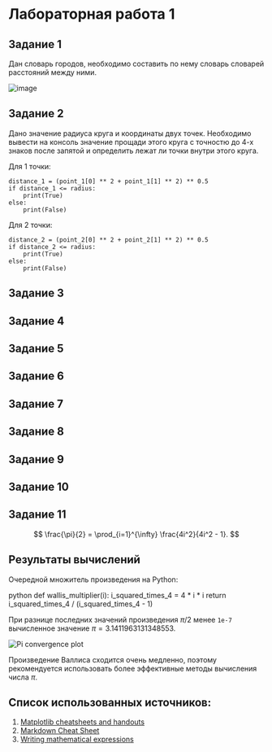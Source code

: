 # Лабораторная работа 1

## Задание 1
Дан словарь городов, необходимо составить по нему словарь словарей расстояний между ними.

![image](https://github.com/user-attachments/assets/9abe09f1-b62c-441f-b258-04ba098b54bb)

## Задание 2
Дано значение радиуса круга и координаты двух точек. Необходимо вывести на консоль значение прощади этого круга с точностю до 4-х знаков после запятой и определить лежат ли точки внутри этого круга.


Для 1 точки:
```
distance_1 = (point_1[0] ** 2 + point_1[1] ** 2) ** 0.5
if distance_1 <= radius:
    print(True)
else:
    print(False)
```
Для 2 точки:
```
distance_2 = (point_2[0] ** 2 + point_2[1] ** 2) ** 0.5
if distance_2 <= radius:
    print(True)
else:
    print(False)
```
## Задание 3
## Задание 4
## Задание 5
## Задание 6
## Задание 7
## Задание 8
## Задание 9
## Задание 10
## Задание 11




$$ \frac{\pi}{2} = \prod_{i=1}^{\infty} \frac{4i^2}{4i^2 - 1}. $$

## Результаты вычислений

Очередной множитель произведения на Python:

python
def wallis_multiplier(i):
    i_squared_times_4 = 4 * i * i
    return i_squared_times_4 / (i_squared_times_4 - 1)


При разнице последних значений произведения $\pi / 2$ менее `1e-7` вычисленное значение $\pi = 3.1411963131348553$.

![Pi convergence plot](img/convergence_plot.png)

Произведение Валлиса сходится очень медленно, поэтому рекомендуется использовать более эффективные методы вычисления числа $\pi$.


## Список использованных источников:

1. [Matplotlib cheatsheets and handouts](https://matplotlib.org/cheatsheets/)
2. [Markdown Cheat Sheet](https://www.markdownguide.org/cheat-sheet/)
3. [Writing mathematical expressions](https://docs.github.com/en/get-started/writing-on-github/working-with-advanced-formatting/writing-mathematical-expressions)
